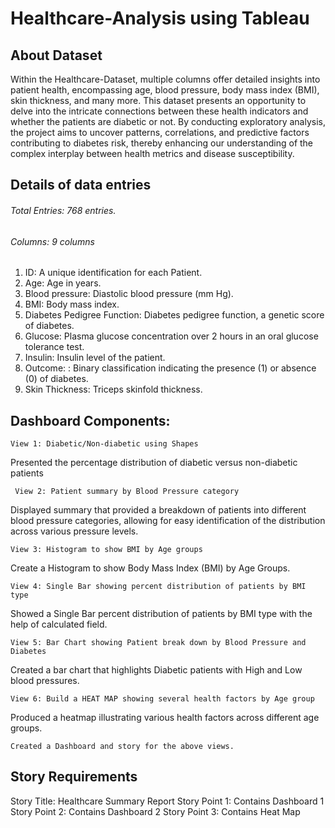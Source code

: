 # Healthcare-Analysis using Tableau

## About Dataset
Within the Healthcare-Dataset, multiple columns offer detailed insights into patient health, encompassing age, blood pressure, body mass index (BMI), skin thickness, and many more. This dataset presents an opportunity to delve into the intricate connections between these health indicators and whether the patients are diabetic or not. By conducting exploratory analysis, the project aims to uncover patterns, correlations, and predictive factors contributing to diabetes risk, thereby enhancing our understanding of the complex interplay between health metrics and disease susceptibility.

## Details of data entries
###### Total Entries:  768 entries.
###### Columns: 9 columns 
1. ID: A unique identification for each Patient.
2. Age: Age in years.
3. Blood pressure: Diastolic blood pressure (mm Hg).
4. BMI:  Body mass index.
5. Diabetes Pedigree Function: Diabetes pedigree function, a genetic score of diabetes.
6. Glucose: Plasma glucose concentration over 2 hours in an oral glucose tolerance test.
7. Insulin: Insulin level of the patient.
8. Outcome: : Binary classification indicating the presence (1) or absence (0) of diabetes.
9. Skin Thickness: Triceps skinfold thickness.
    
## Dashboard Components:

`View 1: Diabetic/Non-diabetic using Shapes`

Presented the percentage distribution of diabetic versus non-diabetic patients


` View 2: Patient summary by Blood Pressure category`

Displayed summary that provided a breakdown of patients into different blood pressure categories, allowing for easy identification of the distribution across various pressure levels.

`View 3: Histogram to show BMI by Age groups`

Create a Histogram to show Body Mass Index (BMI) by Age Groups.

`View 4: Single Bar showing percent distribution of patients by BMI type`

Showed a Single Bar percent distribution of patients by BMI type with the help of calculated field.


`View 5: Bar Chart showing Patient break down by Blood Pressure and Diabetes`

Created a bar chart that highlights Diabetic patients with High and Low blood pressures.

`View 6: Build a HEAT MAP showing several health factors by Age group`

Produced a heatmap illustrating various health factors across different age groups.

`Created a Dashboard and story for the above views.`

## Story Requirements

Story Title: Healthcare Summary Report
Story Point 1: Contains Dashboard 1
Story Point 2: Contains Dashboard 2
Story Point 3: Contains Heat Map 

